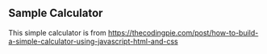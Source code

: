 ## Sample Calculator ##

This simple calculator is from https://thecodingpie.com/post/how-to-build-a-simple-calculator-using-javascript-html-and-css

